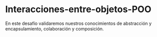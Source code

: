 # Interacciones-entre-objetos-POO
En este desafío validaremos nuestros conocimientos de abstracción y encapsulamiento, colaboración y composición.
